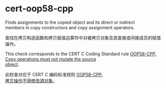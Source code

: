 # cert-oop58-cpp

Finds assignments to the copied object and its direct or indirect  
members in copy constructors and copy assignment operators.

查找在拷贝构造函数和拷贝赋值运算符中对被拷贝对象及其直接或间接成员的赋值操作。

This check corresponds to the CERT C Coding Standard rule [OOP58-CPP.  
Copy operations must not mutate the source  
object](https://wiki.sei.cmu.edu/confluence/display/cplusplus/OOP58-CPP.+Copy+operations+must+not+mutate+the+source+object).

此检查对应于 CERT C 编码标准规则 [OOP58-CPP.  
拷贝操作不得修改源对象](https://wiki.sei.cmu.edu/confluence/display/cplusplus/OOP58-CPP.+Copy+operations+must+not+mutate+the+source+object)。
